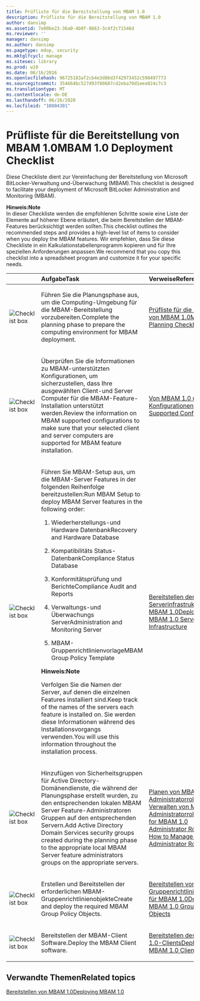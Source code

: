 ```yaml
---
title: Prüfliste für die Bereitstellung von MBAM 1.0
description: Prüfliste für die Bereitstellung von MBAM 1.0
author: dansimp
ms.assetid: 7e00be23-36a0-4b0f-8663-3c4f2c71546d
ms.reviewer: ''
manager: dansimp
ms.author: dansimp
ms.pagetype: mdop, security
ms.mktglfcycl: manage
ms.sitesec: library
ms.prod: w10
ms.date: 06/16/2016
ms.openlocfilehash: 96725183af2cb4e3d86d3f42973452c598497773
ms.sourcegitcommit: 354664bc527d93f80687cd2eba70d1eea024c7c3
ms.translationtype: MT
ms.contentlocale: de-DE
ms.lasthandoff: 06/26/2020
ms.locfileid: "10804301"
---
```

# <span data-ttu-id="02d9d-103">Prüfliste für die Bereitstellung von MBAM 1.0</span><span class="sxs-lookup"><span data-stu-id="02d9d-103">MBAM 1.0 Deployment Checklist</span></span>


<span data-ttu-id="02d9d-104">Diese Checkliste dient zur Vereinfachung der Bereitstellung von Microsoft BitLocker-Verwaltung und-Überwachung (MBAM).</span><span class="sxs-lookup"><span data-stu-id="02d9d-104">This checklist is designed to facilitate your deployment of Microsoft BitLocker Administration and Monitoring (MBAM).</span></span>

**<span data-ttu-id="02d9d-105">Hinweis:</span><span class="sxs-lookup"><span data-stu-id="02d9d-105">Note</span></span>**  
<span data-ttu-id="02d9d-106">In dieser Checkliste werden die empfohlenen Schritte sowie eine Liste der Elemente auf höherer Ebene erläutert, die beim Bereitstellen der MBAM-Features berücksichtigt werden sollten.</span><span class="sxs-lookup"><span data-stu-id="02d9d-106">This checklist outlines the recommended steps and provides a high-level list of items to consider when you deploy the MBAM features.</span></span> <span data-ttu-id="02d9d-107">Wir empfehlen, dass Sie diese Checkliste in ein Kalkulationstabellenprogramm kopieren und für Ihre speziellen Anforderungen anpassen.</span><span class="sxs-lookup"><span data-stu-id="02d9d-107">We recommend that you copy this checklist into a spreadsheet program and customize it for your specific needs.</span></span>



<table>
<colgroup>
<col width="25%" />
<col width="25%" />
<col width="25%" />
<col width="25%" />
</colgroup>
<thead>
<tr class="header">
<th align="left"></th>
<th align="left"><span data-ttu-id="02d9d-108">Aufgabe</span><span class="sxs-lookup"><span data-stu-id="02d9d-108">Task</span></span></th>
<th align="left"><span data-ttu-id="02d9d-109">Verweise</span><span class="sxs-lookup"><span data-stu-id="02d9d-109">References</span></span></th>
<th align="left"><span data-ttu-id="02d9d-110">Anmerkungen</span><span class="sxs-lookup"><span data-stu-id="02d9d-110">Notes</span></span></th>
</tr>
</thead>
<tbody>
<tr class="odd">
<td align="left"><img src="images/checklistbox.gif" alt="Checklist box" /></td>
<td align="left"><p><span data-ttu-id="02d9d-111">Führen Sie die Planungsphase aus, um die Computing-Umgebung für die MBAM-Bereitstellung vorzubereiten.</span><span class="sxs-lookup"><span data-stu-id="02d9d-111">Complete the planning phase to prepare the computing environment for MBAM deployment.</span></span></p></td>
<td align="left"><p><a href="mbam-10-planning-checklist.md" data-raw-source="[MBAM 1.0 Planning Checklist](mbam-10-planning-checklist.md)"><span data-ttu-id="02d9d-112">Prüfliste für die Planung von MBAM 1.0</span><span class="sxs-lookup"><span data-stu-id="02d9d-112">MBAM 1.0 Planning Checklist</span></span></a></p></td>
<td align="left"><p></p></td>
</tr>
<tr class="even">
<td align="left"><img src="images/checklistbox.gif" alt="Checklist box" /></td>
<td align="left"><p><span data-ttu-id="02d9d-113">Überprüfen Sie die Informationen zu MBAM-unterstützten Konfigurationen, um sicherzustellen, dass Ihre ausgewählten Client-und Server Computer für die MBAM-Feature-Installation unterstützt werden.</span><span class="sxs-lookup"><span data-stu-id="02d9d-113">Review the information on MBAM supported configurations to make sure that your selected client and server computers are supported for MBAM feature installation.</span></span></p></td>
<td align="left"><p><a href="mbam-10-supported-configurations.md" data-raw-source="[MBAM 1.0 Supported Configurations](mbam-10-supported-configurations.md)"><span data-ttu-id="02d9d-114">Von MBAM 1.0 unterstützte Konfigurationen</span><span class="sxs-lookup"><span data-stu-id="02d9d-114">MBAM 1.0 Supported Configurations</span></span></a></p></td>
<td align="left"><p></p></td>
</tr>
<tr class="odd">
<td align="left"><img src="images/checklistbox.gif" alt="Checklist box" /></td>
<td align="left"><p><span data-ttu-id="02d9d-115">Führen Sie MBAM-Setup aus, um die MBAM-Server Features in der folgenden Reihenfolge bereitzustellen:</span><span class="sxs-lookup"><span data-stu-id="02d9d-115">Run MBAM Setup to deploy MBAM Server features in the following order:</span></span></p>
<ol>
<li><p><span data-ttu-id="02d9d-116">Wiederherstellungs-und Hardware Datenbank</span><span class="sxs-lookup"><span data-stu-id="02d9d-116">Recovery and Hardware Database</span></span></p></li>
<li><p><span data-ttu-id="02d9d-117">Kompatibilitäts Status-Datenbank</span><span class="sxs-lookup"><span data-stu-id="02d9d-117">Compliance Status Database</span></span></p></li>
<li><p><span data-ttu-id="02d9d-118">Konformitätsprüfung und Berichte</span><span class="sxs-lookup"><span data-stu-id="02d9d-118">Compliance Audit and Reports</span></span></p></li>
<li><p><span data-ttu-id="02d9d-119">Verwaltungs-und Überwachungs Server</span><span class="sxs-lookup"><span data-stu-id="02d9d-119">Administration and Monitoring Server</span></span></p></li>
<li><p><span data-ttu-id="02d9d-120">MBAM-Gruppenrichtlinienvorlage</span><span class="sxs-lookup"><span data-stu-id="02d9d-120">MBAM Group Policy Template</span></span></p></li>
</ol>
<div class="alert">
<strong><span data-ttu-id="02d9d-121">Hinweis:</span><span class="sxs-lookup"><span data-stu-id="02d9d-121">Note</span></span></strong><br/><p><span data-ttu-id="02d9d-122">Verfolgen Sie die Namen der Server, auf denen die einzelnen Features installiert sind.</span><span class="sxs-lookup"><span data-stu-id="02d9d-122">Keep track of the names of the servers each feature is installed on.</span></span> <span data-ttu-id="02d9d-123">Sie werden diese Informationen während des Installationsvorgangs verwenden.</span><span class="sxs-lookup"><span data-stu-id="02d9d-123">You will use this information throughout the installation process.</span></span></p>
</div>
<div>

</div></td>
<td align="left"><p><a href="deploying-the-mbam-10-server-infrastructure.md" data-raw-source="[Deploying the MBAM 1.0 Server Infrastructure](deploying-the-mbam-10-server-infrastructure.md)"><span data-ttu-id="02d9d-124">Bereitstellen der Serverinfrastruktur von MBAM 1.0</span><span class="sxs-lookup"><span data-stu-id="02d9d-124">Deploying the MBAM 1.0 Server Infrastructure</span></span></a></p></td>
<td align="left"><p></p></td>
</tr>
<tr class="even">
<td align="left"><img src="images/checklistbox.gif" alt="Checklist box" /></td>
<td align="left"><p><span data-ttu-id="02d9d-125">Hinzufügen von Sicherheitsgruppen für Active Directory-Domänendienste, die während der Planungsphase erstellt wurden, zu den entsprechenden lokalen MBAM Server Feature-Administratoren Gruppen auf den entsprechenden Servern.</span><span class="sxs-lookup"><span data-stu-id="02d9d-125">Add Active Directory Domain Services security groups created during the planning phase to the appropriate local MBAM Server feature administrators groups on the appropriate servers.</span></span></p></td>
<td align="left"><p><a href="planning-for-mbam-10-administrator-roles.md" data-raw-source="[Planning for MBAM 1.0 Administrator Roles](planning-for-mbam-10-administrator-roles.md)"><span data-ttu-id="02d9d-126">Planen von MBAM 1,0-Administratorrollen </a> und <a href="how-to-manage-mbam-administrator-roles-mbam-1.md" data-raw-source="[How to Manage MBAM Administrator Roles](how-to-manage-mbam-administrator-roles-mbam-1.md)"> Verwalten von MBAM-Administratorrollen</span><span class="sxs-lookup"><span data-stu-id="02d9d-126">Planning for MBAM 1.0 Administrator Roles</a> and <a href="how-to-manage-mbam-administrator-roles-mbam-1.md" data-raw-source="[How to Manage MBAM Administrator Roles](how-to-manage-mbam-administrator-roles-mbam-1.md)">How to Manage MBAM Administrator Roles</span></span></a></p></td>
<td align="left"><p></p></td>
</tr>
<tr class="odd">
<td align="left"><img src="images/checklistbox.gif" alt="Checklist box" /></td>
<td align="left"><p><span data-ttu-id="02d9d-127">Erstellen und Bereitstellen der erforderlichen MBAM-Gruppenrichtlinienobjekte</span><span class="sxs-lookup"><span data-stu-id="02d9d-127">Create and deploy the required MBAM Group Policy Objects.</span></span></p></td>
<td align="left"><p><a href="deploying-mbam-10-group-policy-objects.md" data-raw-source="[Deploying MBAM 1.0 Group Policy Objects](deploying-mbam-10-group-policy-objects.md)"><span data-ttu-id="02d9d-128">Bereitstellen von Gruppenrichtlinienobjekten für MBAM 1.0</span><span class="sxs-lookup"><span data-stu-id="02d9d-128">Deploying MBAM 1.0 Group Policy Objects</span></span></a></p></td>
<td align="left"><p></p></td>
</tr>
<tr class="even">
<td align="left"><img src="images/checklistbox.gif" alt="Checklist box" /></td>
<td align="left"><p><span data-ttu-id="02d9d-129">Bereitstellen der MBAM-Client Software.</span><span class="sxs-lookup"><span data-stu-id="02d9d-129">Deploy the MBAM Client software.</span></span></p></td>
<td align="left"><p><a href="deploying-the-mbam-10-client.md" data-raw-source="[Deploying the MBAM 1.0 Client](deploying-the-mbam-10-client.md)"><span data-ttu-id="02d9d-130">Bereitstellen des MBAM 1.0-Clients</span><span class="sxs-lookup"><span data-stu-id="02d9d-130">Deploying the MBAM 1.0 Client</span></span></a></p></td>
<td align="left"><p></p></td>
</tr>
</tbody>
</table>



## <span data-ttu-id="02d9d-131">Verwandte Themen</span><span class="sxs-lookup"><span data-stu-id="02d9d-131">Related topics</span></span>


[<span data-ttu-id="02d9d-132">Bereitstellen von MBAM 1.0</span><span class="sxs-lookup"><span data-stu-id="02d9d-132">Deploying MBAM 1.0</span></span>](deploying-mbam-10.md)









